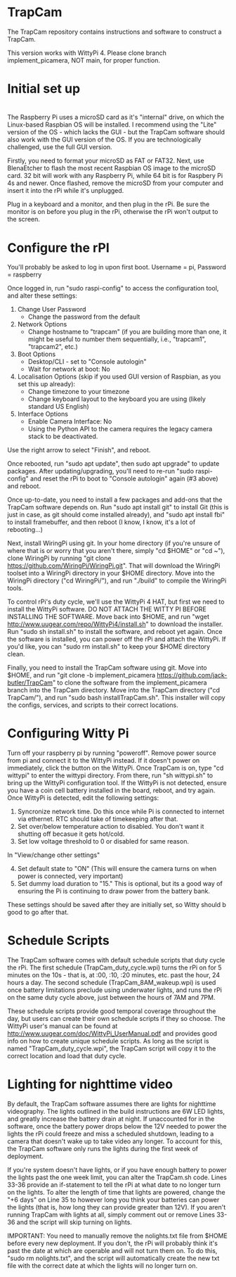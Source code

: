 # TrapCam
The TrapCam repository contains instructions and software to construct a TrapCam.

This version works with WittyPi 4. Please clone branch implement_picamera, NOT main, for proper function.

# Initial set up
#
The Raspberry Pi uses a microSD card as it's "internal" drive, on which
the Linux-based Raspbian OS will be installed. I recommend using the
"Lite" version of the OS - which lacks the GUI - but the TrapCam
software should also work with the GUI version of the OS. If you are technologically challenged, use the full GUI version.

Firstly, you need to format your microSD as FAT or FAT32. Next, use
BlenaEtcher to flash the most recent Raspbian OS image to the microSD card. 32 bit will work with any Raspberry Pi, while 64 bit is for Raspbery Pi 4s and newer. Once flashed,
remove the microSD from your computer and insert it into the rPi while
it's unplugged.

Plug in a keyboard and a monitor, and then plug in the rPi. Be sure the
monitor is on before you plug in the rPi, otherwise the rPi won't output
to the screen.


# Configure the rPI
You'll probably be asked to log in upon first boot. Username = pi,
Password = raspberry

Once logged in, run "sudo raspi-config" to access the configuration
tool, and alter these settings:
1. Change User Password
	* Change the password from the default
2. Network Options
	* Change hostname to "trapcam" (if you are building more than one,
	  it might be useful to number them sequentially, i.e., "trapcam1", "trapcam2", etc.)
3. Boot Options
    * Desktop/CLI - set to "Console autologin"
    * Wait for network at boot: No
4. Localisation Options (skip if you used GUI version of Raspbian, as you set this up already):
    * Change timezone to your timezone
    * Change keyboard layout to the keyboard you are using (likely standard US English)
5. Interface Options
    * Enable Camera Interface: No
    * Using the Python API to the camera requires the legacy camera stack to be deactivated.

Use the right arrow to select "Finish", and reboot.

Once rebooted, run "sudo apt update", then sudo apt upgrade" to update
packages. After updating/upgrading, you'll need to re-run "sudo raspi-config" and reset
the rPi to boot to "Console autologin" again (#3 above) and reboot.

Once up-to-date, you need to install a few packages and add-ons that the TrapCam
software depends on. Run "sudo apt install git" to install Git (this is just in case, as git should come installed already), and "sudo apt install fbi"
to install framebuffer, and then reboot (I know, I know, it's a lot of rebooting...)

Next, install WiringPi using git. In your home directory (if you're unsure of where that
is or worry that you aren't there, simply "cd $HOME" or "cd ~"), clone WiringPi by
running "git clone https://github.com/WiringPi/WiringPi.git". That will download the
WiringPi toolset into a WiringPi directory in your $HOME directory. Move into the
WiringPi directory ("cd WiringPi/"), and run "./build" to compile the WiringPi tools.

To control rPi's duty cycle, we'll use the WittyPi 4 HAT, but first we need to install
the WittyPi software. DO NOT ATTACH THE WITTY PI BEFORE INSTALLING THE SOFTWARE. Move
back into $HOME, and run  "wget http://www.uugear.com/repo/WittyPi4/install.sh"
to download the installer. Run "sudo sh install.sh" to install the software, and
reboot yet again. Once the software is installed, you can power off the rPi and attach
the WittyPi. If you'd like, you can "sudo rm install.sh" to keep your $HOME
directory clean.

Finally, you need to install the TrapCam software using git. Move into $HOME, and run
"git clone -b implement_picamera https://github.com/jack-butler/TrapCam" to clone the software from the implement_picamera branch into the TrapCam
directory. Move into the TrapCam directory ("cd TrapCam/"), and run "sudo bash
installTrapCam.sh". This installer will copy the configs, services, and scripts to their
correct locations.
# Configuring Witty Pi
Turn off your raspberry pi by running "poweroff". Remove power source from pi and connect it to the WittyPi instead. If it doesn't power on immediately, click the button on the WittyPi. Once TrapCam is on, type "cd wittypi" to enter the wittypi directory. From there, run "sh wittypi.sh" to bring up the WittyPi configuration tool. If the WittyPi is not detected, ensure you have a coin cell battery installed in the board, reboot, and try again. Once WittyPi is detected, edit the following settings:

1. Syncronize network time. Do this once while Pi is connected to internet via ethernet. RTC should take of timekeeping after that.
2. Set over/below temperature action to disabled. You don't want it shutting off becasue it gets hot/cold.
3. Set low voltage threshold to 0 or disabled for same reason.
   
In "View/change other settings"

4. Set default state to "ON" (This will ensure the camera turns on when power is connected, very important)
5. Set dummy load duration to "15." This is optional, but its a good way of ensuring the Pi is continuing to draw power from the battery bank.

These settings should be saved after they are initially set, so Witty should b good to go after that.
# Schedule Scripts

The TrapCam software comes with default schedule scripts that duty cycle the rPi. The
first schedule (TrapCam_duty_cycle.wpi) turns the rPi on for 5 minutes on the 10s -
that is, at :00, :10, :20 minutes, etc. past the hour, 24 hours a day. The second schedule
(TrapCam_8AM_wakeup.wpi) is used once battery limitations preclude using underwater
lights, and runs the rPi on the same duty cycle above, just between the hours of 7AM and
7PM.

These schedule scripts provide good temporal coverage throughout the day, but users can
create their own schedule scripts if they so choose. The WittyPi user's manual can be
found at http://www.uugear.com/doc/WittyPi_UserManual.pdf and provides good info on how
to create unique schedule scripts. As long as the script is named "TrapCam_duty_cycle.wpi",
the TrapCam script will copy it to the correct location and load that duty cycle.

# Lighting for nighttime video

By default, the TrapCam software assumes there are lights for nighttime videography. The
lights outlined in the build instructions are 6W LED lights, and greatly increase the
battery drain at night. If unaccounted for in the software, once the battery power drops
below the 12V needed to power the lights the rPi could freeze and miss a scheduled shutdown,
leading to a camera that doesn't wake up to take video any longer. To account for this,
the TrapCam software only runs the lights during the first week of deployment.

If you're system doesn't have lights, or if you have enough battery to power the lights
past the one week limit, you can alter the TrapCam.sh code. Lines 33-36 provide an
if-statement to tell the rPi at what date to no longer turn on the lights. To alter the
length of time that lights are powered, change the "+6 days" on Line 35 to however long
you think your batteries can power the lights (that is, how long they can provide greater
than 12V). If you aren't running TrapCam with lights at all, simply comment out or remove
Lines 33-36 and the script will skip turning on lights.

IMPORTANT: You need to manually remove the nolights.txt file from $HOME before every new
deployment. If you don't, the rPi will probably think it's past the date at which are
operable and will not turn them on. To do this, "sudo rm nolights.txt", and the script
will automatically create the new txt file with the correct date at which the lights
will no longer turn on.
